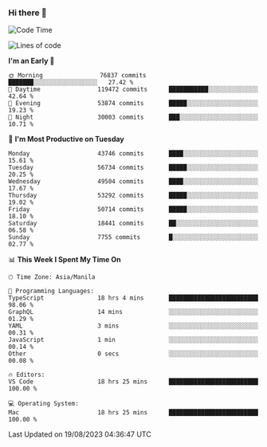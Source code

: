 ### Hi there 👋

<!--START_SECTION:waka-->
![Code Time](http://img.shields.io/badge/Code%20Time-4%2C248%20hrs%2053%20mins-blue)

![Lines of code](https://img.shields.io/badge/From%20Hello%20World%20I%27ve%20Written-106.5%20million%20lines%20of%20code-blue)

**I'm an Early 🐤** 

```text
🌞 Morning                76837 commits       ███████░░░░░░░░░░░░░░░░░░   27.42 % 
🌆 Daytime                119472 commits      ███████████░░░░░░░░░░░░░░   42.64 % 
🌃 Evening                53874 commits       █████░░░░░░░░░░░░░░░░░░░░   19.23 % 
🌙 Night                  30003 commits       ███░░░░░░░░░░░░░░░░░░░░░░   10.71 % 
```
📅 **I'm Most Productive on Tuesday** 

```text
Monday                   43746 commits       ████░░░░░░░░░░░░░░░░░░░░░   15.61 % 
Tuesday                  56734 commits       █████░░░░░░░░░░░░░░░░░░░░   20.25 % 
Wednesday                49504 commits       ████░░░░░░░░░░░░░░░░░░░░░   17.67 % 
Thursday                 53292 commits       █████░░░░░░░░░░░░░░░░░░░░   19.02 % 
Friday                   50714 commits       █████░░░░░░░░░░░░░░░░░░░░   18.10 % 
Saturday                 18441 commits       ██░░░░░░░░░░░░░░░░░░░░░░░   06.58 % 
Sunday                   7755 commits        █░░░░░░░░░░░░░░░░░░░░░░░░   02.77 % 
```


📊 **This Week I Spent My Time On** 

```text
🕑︎ Time Zone: Asia/Manila

💬 Programming Languages: 
TypeScript               18 hrs 4 mins       █████████████████████████   98.06 % 
GraphQL                  14 mins             ░░░░░░░░░░░░░░░░░░░░░░░░░   01.29 % 
YAML                     3 mins              ░░░░░░░░░░░░░░░░░░░░░░░░░   00.31 % 
JavaScript               1 min               ░░░░░░░░░░░░░░░░░░░░░░░░░   00.14 % 
Other                    0 secs              ░░░░░░░░░░░░░░░░░░░░░░░░░   00.08 % 

🔥 Editors: 
VS Code                  18 hrs 25 mins      █████████████████████████   100.00 % 

💻 Operating System: 
Mac                      18 hrs 25 mins      █████████████████████████   100.00 % 
```


 Last Updated on 19/08/2023 04:36:47 UTC
<!--END_SECTION:waka-->


<!--
**rad182/rad182** is a ✨ _special_ ✨ repository because its `README.md` (this file) appears on your GitHub profile.

Here are some ideas to get you started:

- 🔭 I’m currently working on ...
- 🌱 I’m currently learning ...
- 👯 I’m looking to collaborate on ...
- 🤔 I’m looking for help with ...
- 💬 Ask me about ...
- 📫 How to reach me: ...
- 😄 Pronouns: ...
- ⚡ Fun fact: ...
-->
